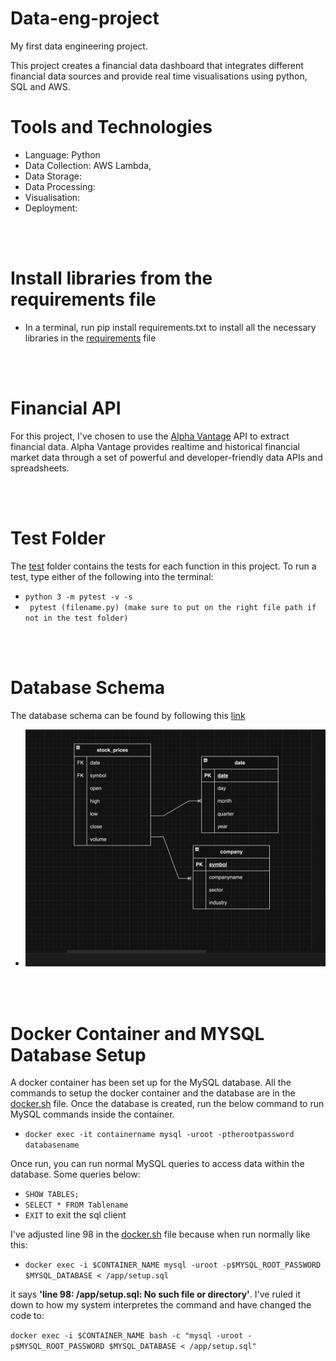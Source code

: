 # Data-eng-project
My first data engineering project.

This project creates a financial data dashboard that integrates different financial data sources and provide real time visualisations using python, SQL and AWS. 

# Tools and Technologies 
- Language: Python
- Data Collection: AWS Lambda, 
- Data Storage:
- Data Processing:
- Visualisation: 
- Deployment: 

<br>
<br> 

# Install libraries from the requirements file 
- In a terminal, run pip install requirements.txt to install all the necessary libraries in the [requirements]('src/requirements.txt') file 

<br> 
<br> 

# Financial API
For this project, I've chosen to use the [Alpha Vantage]('https://www.alphavantage.co/) API to extract financial data. Alpha Vantage provides realtime and historical financial market data through a set of powerful and developer-friendly data APIs and spreadsheets.

<br> 
<br> 

# Test Folder
The [test](/test/) folder contains the tests for each function in this project. To run a test, type either of the following into the terminal:

- ``` python 3 -m pytest -v -s ```
- ``` pytest (filename.py) (make sure to put on the right file path if not in the test folder)```

<br>
<br>

# Database Schema 

The database schema can be found by following this [link]('https://drive.google.com/file/d/1me_G8aTfo1tUZuwPfMaHOpmg3TxUsmQJ/view?usp=sharing')

- ![Database Schema](./images/database_schema.png)

<br>
<br>

# Docker Container and MYSQL Database Setup
A docker container has been set up for the MySQL database. All the commands to setup the docker container and the database are in the [docker.sh]('database/docker.sh') file. Once the database is created, run the below command to run MySQL commands inside the container.


- ``` docker exec -it containername mysql -uroot -ptherootpassword databasename ```

Once run, you can run normal MySQL queries to access data within the database. Some queries below:
- ``` SHOW TABLES; ```
- ``` SELECT * FROM Tablename ```
- ``` EXIT ``` to exit the sql client

I've adjusted line 98 in the [docker.sh]('database/docker.sh') file because when run normally like this:

- ``` docker exec -i $CONTAINER_NAME mysql -uroot -p$MYSQL_ROOT_PASSWORD $MYSQL_DATABASE < /app/setup.sql ```

it says **'line 98: /app/setup.sql: No such file or directory'**. I've ruled it down to how my system interpretes the command and have changed the code to:

``` docker exec -i $CONTAINER_NAME bash -c "mysql -uroot -p$MYSQL_ROOT_PASSWORD $MYSQL_DATABASE < /app/setup.sql" ```